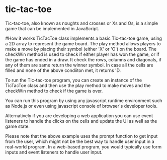 # tic-tac-toe
Tic-tac-toe, also known as noughts and crosses or Xs and Os, is a simple game that can be implemented in JavaScript.

#How it works
TicTacToe class implements a basic Tic-tac-toe game, using a 2D array to represent the game board. The play method allows players to make a move by placing their symbol (either 'X' or 'O') on the board. The checkWin method is used to check if either player has won the game, or if the game has ended in a draw. It check the rows, columns and diagonals, if any of them are same return the winner symbol. In case all the cells are filled and none of the above condiiton met, it returns 'D.

To run the Tic-tac-toe program, you can create an instance of the TicTacToe class and then use the play method to make moves and the checkWin method to check if the game is over.

You can run this program by using any javascript runtime environment such as Node.js or even using javascript console of browser's developer tools.

Alternatively if you are developing a web application you can use event listeners to handle the clicks on the cells and update the UI as well as the game state.

Please note that the above example uses the prompt function to get input from the user, which might not be the best way to handle user input in a real-world program. In a web-based program, you would typically use form inputs and event listeners to handle user input.
